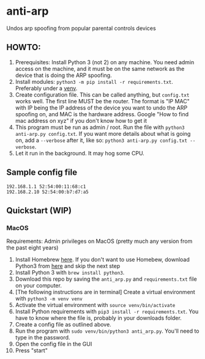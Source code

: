 # anti-arp

Undos arp spoofing from popular parental controls devices

## HOWTO:

1. Prerequisites: Install Python 3 (not 2) on any machine. You need admin access on the machine, and it must be on the same network as the device that is doing the ARP spoofing.
1. Install modules: `python3 -m pip install -r requirements.txt`. Preferably under a [venv](https://docs.python.org/3/library/venv.html).
1. Create configuration file. This can be called anything, but `config.txt` works well. The first line MUST be the router. The format is "IP MAC" with IP being the IP address of the device you want to undo the ARP spoofing on, and MAC is the hardware address. Google "How to find mac address on xyz" if you don't know how to get it
1. This program must be run as admin / root. Run the file with `python3 anti-arp.py config.txt`. If you want more details about what is going on, add a `--verbose` after it, like so: `python3 anti-arp.py config.txt --verbose`.
1. Let it run in the background. It may hog some CPU.

## Sample config file
```
192.168.1.1 52:54:00:11:68:c1
192.168.2.10 52:54:00:b7:d7:a5
```

## Quickstart (WIP)

### MacOS

Requirements: Admin privileges on MacOS (pretty much any version from the past eight years)

1. Install Homebrew [here](https://brew.sh/). If you don't want to use Homebew, download Python3 from [here](https://www.python.org/downloads/mac-osx/) and skip the next step
1. Install Python 3 with `brew install python3`.
1. Download this repo by saving the `anti_arp.py` and `requirements.txt` file on your computer.
1. [The following instructions are in terminal] Create a virtual environment with `python3 -m venv venv`
1. Activate the virtual environment with `source venv/bin/activate`
1. Install Python requirements with `pip3 install -r requirements.txt`. You have to know where the file is, probably in your downloads folder.
1. Create a config file as outlined above.
1. Run the program with `sudo venv/bin/python3 anti_arp.py`. You'll need to type in the password.
1. Open the config file in the GUI
1. Press "start"
